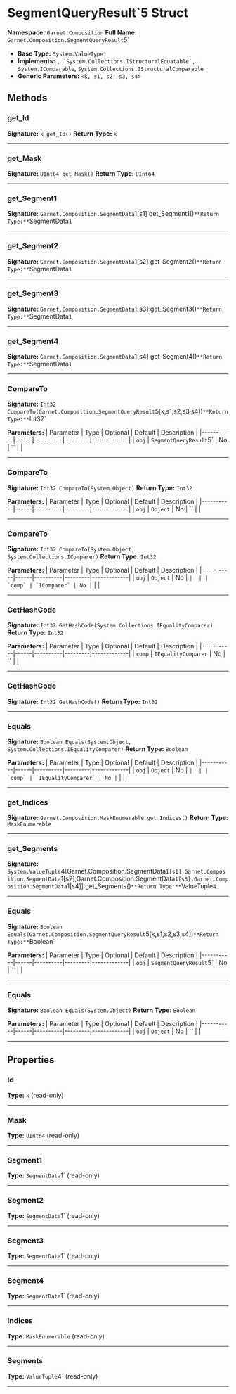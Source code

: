 # SegmentQueryResult`5 Struct

**Namespace:** `Garnet.Composition`
**Full Name:** `Garnet.Composition.SegmentQueryResult`5`
- **Base Type:** `System.ValueType`
- **Implements:** ``, `System.Collections.IStructuralEquatable`, ``, `System.IComparable`, `System.Collections.IStructuralComparable`
- **Generic Parameters:** `<k, s1, s2, s3, s4>`

## Methods

### get_Id

**Signature:** `k get_Id()`
**Return Type:** `k`

---

### get_Mask

**Signature:** `UInt64 get_Mask()`
**Return Type:** `UInt64`

---

### get_Segment1

**Signature:** `Garnet.Composition.SegmentData`1[s1] get_Segment1()`
**Return Type:** `SegmentData`1`

---

### get_Segment2

**Signature:** `Garnet.Composition.SegmentData`1[s2] get_Segment2()`
**Return Type:** `SegmentData`1`

---

### get_Segment3

**Signature:** `Garnet.Composition.SegmentData`1[s3] get_Segment3()`
**Return Type:** `SegmentData`1`

---

### get_Segment4

**Signature:** `Garnet.Composition.SegmentData`1[s4] get_Segment4()`
**Return Type:** `SegmentData`1`

---

### CompareTo

**Signature:** `Int32 CompareTo(Garnet.Composition.SegmentQueryResult`5[k,s1,s2,s3,s4])`
**Return Type:** `Int32`

**Parameters:**
| Parameter | Type | Optional | Default | Description |
|-----------|------|----------|---------|-------------|
| `obj` | `SegmentQueryResult`5` | No | `` |  |

---

### CompareTo

**Signature:** `Int32 CompareTo(System.Object)`
**Return Type:** `Int32`

**Parameters:**
| Parameter | Type | Optional | Default | Description |
|-----------|------|----------|---------|-------------|
| `obj` | `Object` | No | `` |  |

---

### CompareTo

**Signature:** `Int32 CompareTo(System.Object, System.Collections.IComparer)`
**Return Type:** `Int32`

**Parameters:**
| Parameter | Type | Optional | Default | Description |
|-----------|------|----------|---------|-------------|
| `obj` | `Object` | No | `` |  |
| `comp` | `IComparer` | No | `` |  |

---

### GetHashCode

**Signature:** `Int32 GetHashCode(System.Collections.IEqualityComparer)`
**Return Type:** `Int32`

**Parameters:**
| Parameter | Type | Optional | Default | Description |
|-----------|------|----------|---------|-------------|
| `comp` | `IEqualityComparer` | No | `` |  |

---

### GetHashCode

**Signature:** `Int32 GetHashCode()`
**Return Type:** `Int32`

---

### Equals

**Signature:** `Boolean Equals(System.Object, System.Collections.IEqualityComparer)`
**Return Type:** `Boolean`

**Parameters:**
| Parameter | Type | Optional | Default | Description |
|-----------|------|----------|---------|-------------|
| `obj` | `Object` | No | `` |  |
| `comp` | `IEqualityComparer` | No | `` |  |

---

### get_Indices

**Signature:** `Garnet.Composition.MaskEnumerable get_Indices()`
**Return Type:** `MaskEnumerable`

---

### get_Segments

**Signature:** `System.ValueTuple`4[Garnet.Composition.SegmentData`1[s1],Garnet.Composition.SegmentData`1[s2],Garnet.Composition.SegmentData`1[s3],Garnet.Composition.SegmentData`1[s4]] get_Segments()`
**Return Type:** `ValueTuple`4`

---

### Equals

**Signature:** `Boolean Equals(Garnet.Composition.SegmentQueryResult`5[k,s1,s2,s3,s4])`
**Return Type:** `Boolean`

**Parameters:**
| Parameter | Type | Optional | Default | Description |
|-----------|------|----------|---------|-------------|
| `obj` | `SegmentQueryResult`5` | No | `` |  |

---

### Equals

**Signature:** `Boolean Equals(System.Object)`
**Return Type:** `Boolean`

**Parameters:**
| Parameter | Type | Optional | Default | Description |
|-----------|------|----------|---------|-------------|
| `obj` | `Object` | No | `` |  |

---

## Properties

### Id

**Type:** `k` (read-only)

---

### Mask

**Type:** `UInt64` (read-only)

---

### Segment1

**Type:** `SegmentData`1` (read-only)

---

### Segment2

**Type:** `SegmentData`1` (read-only)

---

### Segment3

**Type:** `SegmentData`1` (read-only)

---

### Segment4

**Type:** `SegmentData`1` (read-only)

---

### Indices

**Type:** `MaskEnumerable` (read-only)

---

### Segments

**Type:** `ValueTuple`4` (read-only)

---